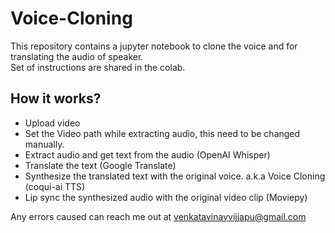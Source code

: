 # Voice-Cloning
This repository contains a jupyter notebook to clone the voice and for translating the audio of speaker.<br>
Set of instructions are shared in the colab.
## How it works?

- Upload video<br>
- Set the Video path while extracting audio, this need to be changed manually.
- Extract audio and get text from the audio (OpenAI Whisper)<br>
- Translate the text (Google Translate)<br>
- Synthesize the translated text with the original voice. a.k.a Voice Cloning (coqui-ai TTS)<br>
- Lip sync the synthesized audio with the original video clip (Moviepy)<br>

Any errors caused can reach me out at venkatavinayvijjapu@gmail.com
